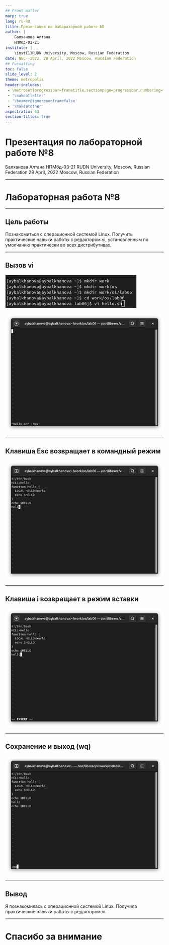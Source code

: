 ```yaml
---
## Front matter
marp: true
lang: ru-RU
title: Презентация по лабораторной работе №8
author: |
	Балханова Алтана 
	НПМбд-03-21
institute: |
	\inst{1}RUDN University, Moscow, Russian Federation
date: NEC--2022, 28 April, 2022 Moscow, Russian Federation
## Formatting
toc: false
slide_level: 2
theme: metropolis
header-includes: 
 - \metroset{progressbar=frametitle,sectionpage=progressbar,numbering=fraction}
 - '\makeatletter'
 - '\beamer@ignorenonframefalse'
 - '\makeatother'
aspectratio: 43
section-titles: true
---
```


# Презентация по лабораторной работе №8
Балханова Алтана 
НПМбд-03-21
RUDN University, Moscow, Russian Federation
28 April, 2022 Moscow, Russian Federation

---

# Лабораторная работа №8

---

## Цель работы

Познакомиться с операционной системой Linux. Получить практические навыки работы с редактором vi, установленным по умолчанию практически во всех дистрибутивах.

---

## Вызов vi

![Создание каталога и вызов vi](image/Screenshot_1.png)

![vi hello.sh](image/Screenshot_2.png)

---
## Клавиша Esc возвращает в командный режим

![Командный режим](image/Screenshot_4.png)


---
## Клавиша i возвращает в режим вставки

![Ввод текста](image/Screenshot_3.png)

---
## Сохранение и выход (wq)

![Сохранение и выход](image/Screenshot_14.png)

---
## Вывод

Я познакомилась с операционной системой Linux. Получила практические навыки работы с редактором vi.

---

# Спасибо за внимание

